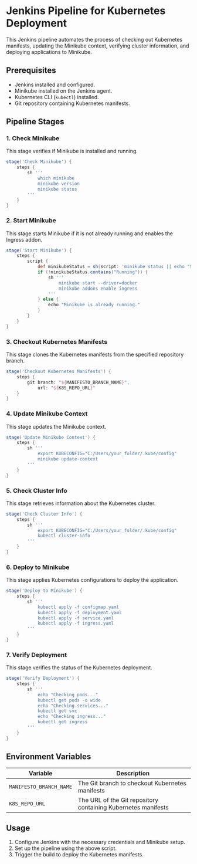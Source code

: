 # Jenkins Pipeline for Kubernetes Deployment

This Jenkins pipeline automates the process of checking out Kubernetes manifests, updating the Minikube context, verifying cluster information, and deploying applications to Minikube.

## Prerequisites
- Jenkins installed and configured.
- Minikube installed on the Jenkins agent.
- Kubernetes CLI (`kubectl`) installed.
- Git repository containing Kubernetes manifests.

## Pipeline Stages

### 1. Check Minikube
This stage verifies if Minikube is installed and running.

```groovy
stage('Check Minikube') {
    steps {
        sh '''
            which minikube
            minikube version
            minikube status
        '''
    }
}
```

### 2. Start Minikube
This stage starts Minikube if it is not already running and enables the Ingress addon.

```groovy
stage('Start Minikube') {
    steps {
        script {
            def minikubeStatus = sh(script: 'minikube status || echo "Stopped"', returnStdout: true).trim()
            if (!minikubeStatus.contains("Running")) {
                sh '''
                    minikube start --driver=docker
                    minikube addons enable ingress
                '''
            } else {
                echo "Minikube is already running."
            }
        }
    }
}
```

### 3. Checkout Kubernetes Manifests
This stage clones the Kubernetes manifests from the specified repository branch.

```groovy
stage('Checkout Kubernetes Manifests') {
    steps {
        git branch: "${MANIFESTO_BRANCH_NAME}",
            url: "${K8S_REPO_URL}"
    }
}
```

### 4. Update Minikube Context
This stage updates the Minikube context.

```groovy
stage('Update Minikube Context') {
    steps {
        sh '''
            export KUBECONFIG="C:/Users/your_folder/.kube/config"
            minikube update-context
        '''
    }
}
```

### 5. Check Cluster Info
This stage retrieves information about the Kubernetes cluster.

```groovy
stage('Check Cluster Info') {
    steps {
        sh '''
            export KUBECONFIG="C:/Users/your_folder/.kube/config"
            kubectl cluster-info
        '''
    }
}
```

### 6. Deploy to Minikube
This stage applies Kubernetes configurations to deploy the application.

```groovy
stage('Deploy to Minikube') {
    steps {
        sh '''
            kubectl apply -f configmap.yaml
            kubectl apply -f deployment.yaml
            kubectl apply -f service.yaml
            kubectl apply -f ingress.yaml
        '''
    }
}
```

### 7. Verify Deployment
This stage verifies the status of the Kubernetes deployment.

```groovy
stage('Verify Deployment') {
    steps {
        sh '''
            echo "Checking pods..."
            kubectl get pods -o wide
            echo "Checking services..."
            kubectl get svc
            echo "Checking ingress..."
            kubectl get ingress
        '''
    }
}
```

## Environment Variables
| Variable | Description |
|----------|-------------|
| `MANIFESTO_BRANCH_NAME` | The Git branch to checkout Kubernetes manifests |
| `K8S_REPO_URL` | The URL of the Git repository containing Kubernetes manifests |

## Usage
1. Configure Jenkins with the necessary credentials and Minikube setup.
2. Set up the pipeline using the above script.
3. Trigger the build to deploy the Kubernetes manifests.


